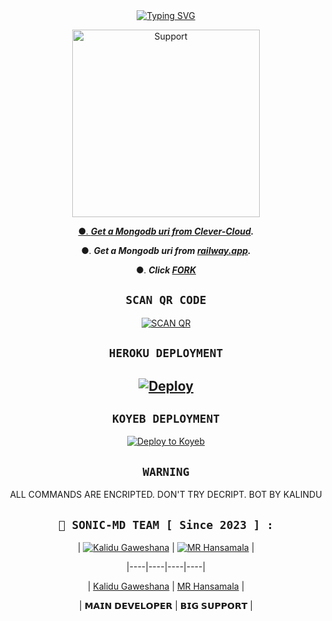  <div align="center">
<a href="https://git.io/typing-svg"><img src="https://readme-typing-svg.demolab.com?font=Ribeye&size=50&pause=1000&color=F710B1&center=true&width=910&height=100&lines=I'M+SONIC-MD ;MULTI+DEVICE+WHATSAPP+BOT;CREATED+BY+💝KALINDU💝;PUBLIC+RELESED+DATE;2023.07.29;ALL+COMMANDS+ARE+ENCRPTED." alt="Typing SVG" /></a>
  
<p align="center">  
  <a href="https://chat.whatsapp.com/LkP8QZqdhXUKxmc0hUPip5">
    <img alt=Support height="300" src="https://telegra.ph/file/2408d7efdb0b956524f78.jpg">

●. ***Get a Mongodb uri from [Clever-Cloud](https://api.clever-cloud.com/v2/session/login).***

●. ***Get a Mongodb uri from [railway.app](https://railway.app).***

●.  ***Click [FORK](https://github.com/KALINDU-LK/SONIC-MD/fork)***


## ```SCAN QR CODE```
[![SCAN QR](https://repl.it/badge/github/quiec/whatsasena)](https://replit.com/@kalidugaweshana/SONIC-MD-QR)
   
## ```HEROKU DEPLOYMENT```

[![Deploy](https://www.herokucdn.com/deploy/button.svg)](https://heroku.com/deploy?template=https://github.com/KALINDU-LK/SONIC-MD)
---------

## ```KOYEB DEPLOYMENT``` 


[![Deploy to Koyeb](https://www.koyeb.com/static/images/deploy/button.svg)](https://app.koyeb.com/apps/deploy?type=git&repository=github.com/KALINDU-LK/SONIC-MD&branch=main&env[SESSION_ID]&env[OWNER_NUMBER]=94758179948&env[MONGODB_URI]&&env[OWNER_NAME]=KALINDU&env[KOYEB_API]&env[PREFIX]=.&env[ALIVE_IMG]=https://i.ibb.co/2n3DC0b/Sonic.jpg&env[global_url]=instagram.com&env[FAKE_COUNTRY_CODE]=92&env[READ_MESSAGE]=false&env[DISABLE_PM]=false&env[WORKTYPE]=public&env[THEME]=SONIC-MD&env[PACK_INFO]=SONIC-MD;BY-KALINDU&name=SONIC-MD&env[KOYEB_NAME]=SONIC-MD&env[ANTILINK_VALUES]=chat.whatsapp.com&env[PORT]=8000)



## ```WARNING```

ALL COMMANDS ARE ENCRIPTED. DON'T TRY DECRIPT. BOT BY KALINDU


 ## ```🐝 SONIC-MD TEAM [ Since 2023 ] :```

 

  <div align="center">

  

| [![Kalidu Gaweshana](https://github.com/KALINDU-LK.png?size=200)](https://github.com/KALINDU-LK) | [![MR Hansamala](https://github.com/mrhansamala.png?size=200)](https://github.com/mrhansamala) |

|----|----|----|----|

| [Kalidu Gaweshana](https://github.com/KALINDU-LK) | [MR Hansamala](https://github.com/mrhansamala) | 

|  𝗠𝗔𝗜𝗡 𝗗𝗘𝗩𝗘𝗟𝗢𝗣𝗘𝗥 | 𝗕𝗜𝗚 𝗦𝗨𝗣𝗣𝗢𝗥𝗧 |

  

  </div>


